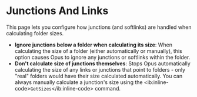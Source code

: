 # Junctions And Links

This page lets you configure how junctions (and softlinks) are handled when calculating folder sizes.

- **Ignore junctions below a folder when calculating its size**: When calculating the size of a folder (either automatically or manually), this option causes Opus to ignore any junctions or softlinks within the folder.
- **Don't calculate size of junctions themselves**: Stops Opus automatically calculating the size of any links or junctions that point to folders - only "real" folders would have their size calculated automatically. You can always manually calculate a junction's size using the \<ib:inline-code\>`GetSizes`\</ib:inline-code\> command.

